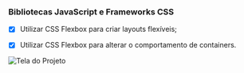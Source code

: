 ### Bibliotecas JavaScript e Frameworks CSS

- [x] Utilizar CSS Flexbox para criar layouts flexíveis;
- [x] Utilizar CSS Flexbox para alterar o comportamento de containers.


![Tela do Projeto](/tela-6.3.jpeg)




